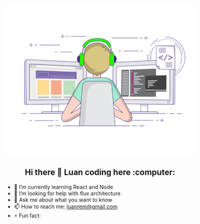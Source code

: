 <!--
**luanrem/luanrem** is a ✨ _special_ ✨ repository because its `README.md` (this file) appears on your GitHub profile.

Here are some ideas to get you started:
-->
<img width="auto" height="400px" src="https://github.com/luanrem/luanrem/blob/master/coding-freak.gif?raw=true">

<h2 style="text-align: center;">Hi there 👋 Luan coding here :computer:</h2>

- 🌱 I’m currently learning React and Node
- 🤔 I’m looking for help with flux architecture
- 💬 Ask me about what you want to know
- 📫 How to reach me: luanrem@gmail.com
- ⚡ Fun fact: 


<!--
Some characteres and emoticons to save
♥️ 
- 🔭 I’m currently working on ...
- 😄 Pronouns: ...
- 👯 I’m looking to collaborate on ...
-->
